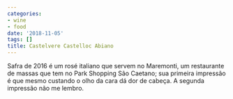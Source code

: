```yaml
---
categories:
- wine
- food
date: '2018-11-05'
tags: []
title: Castelvere Castelloc Abiano
---
```


Safra de 2016 é um rosé italiano que servem no Maremonti, um restaurante de massas que tem no Park Shopping São Caetano; sua primeira impressão é que mesmo custando o olho da cara dá dor de cabeça. A segunda impressão não me lembro.